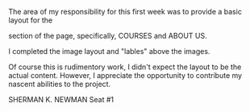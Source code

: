 

The area of my responsibility for this first week was to provide a basic layout 
for the <main> section of the page, specifically, COURSES and ABOUT US.

I completed the image layout and "lables" above the images.

Of course this is rudimentory work, I didn't expect the layout to be the actual 
content. However, I appreciate the opportunity to contribute my nascent abilities to
the project.

SHERMAN K. NEWMAN
Seat #1 

